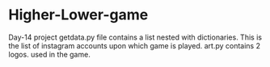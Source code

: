 # Higher-Lower-game
Day-14 project
getdata.py file contains a list nested with dictionaries. This is the list of instagram accounts upon which game is played.
art.py contains 2 logos. used in the game.

